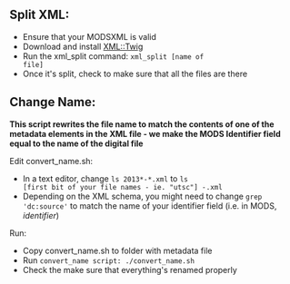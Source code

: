 Split XML:
----------

- Ensure that your MODSXML is valid
- Download and install [XML::Twig](http://search.cpan.org/~mirod/XML-Twig-3.48/Twig.pm)
- Run the xml_split command: <code>xml_split [name of file]</code>
- Once it's split, check to make sure that all the files are there


Change Name:
-----------
**This script rewrites the file name to match the contents of one of the metadata elements in the XML file - we make the MODS Identifier field equal to the name of the digital file**

Edit convert_name.sh:
- In a text editor, change <code>ls 2013*-*.xml</code> to <code>ls [first bit of your file names - ie. "utsc"] *-*.xml</code>
- Depending on the XML schema, you might need to change <code>grep 'dc:source'</code> to match the name of your identifier field (i.e. in MODS, *identifier*)

Run:
- Copy convert_name.sh to folder with metadata file
- Run <code>convert_name script: ./convert_name.sh</code>
- Check the make sure that everything's renamed properly
